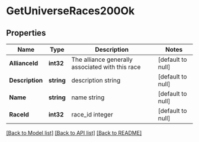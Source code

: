 # GetUniverseRaces200Ok

## Properties
Name | Type | Description | Notes
------------ | ------------- | ------------- | -------------
**AllianceId** | **int32** | The alliance generally associated with this race | [default to null]
**Description** | **string** | description string | [default to null]
**Name** | **string** | name string | [default to null]
**RaceId** | **int32** | race_id integer | [default to null]

[[Back to Model list]](../README.md#documentation-for-models) [[Back to API list]](../README.md#documentation-for-api-endpoints) [[Back to README]](../README.md)


